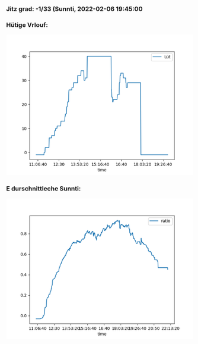 ### Jitz grad: -1/33 (Sunnti, 2022-02-06 19:45:00

### Hütige Vrlouf:
![Graph](Today.png)

### E durschnittleche Sunnti:
![Graph](Sunnti.png)